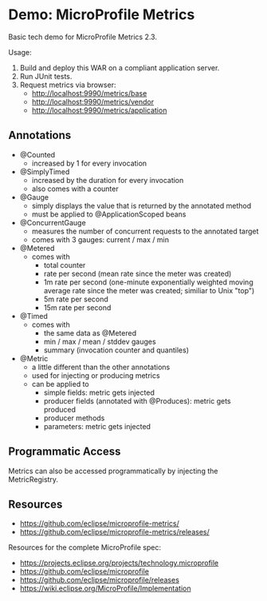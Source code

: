 # Demo: MicroProfile Metrics

Basic tech demo for MicroProfile Metrics 2.3.

Usage:

 1. Build and deploy this WAR on a compliant application server.
 1. Run JUnit tests.
 1. Request metrics via browser:
    * <http://localhost:9990/metrics/base>
    * <http://localhost:9990/metrics/vendor>
    * <http://localhost:9990/metrics/application>

## Annotations

 * @Counted
   * increased by 1 for every invocation
 * @SimplyTimed
   * increased by the duration for every invocation
   * also comes with a counter
 * @Gauge
   * simply displays the value that is returned by the annotated method
   * must be applied to @ApplicationScoped beans
 * @ConcurrentGauge
   * measures the number of concurrent requests to the annotated target
   * comes with 3 gauges: current / max / min
 * @Metered
   * comes with
     * total counter
     * rate per second (mean rate since the meter was created)
     * 1m rate per second (one-minute exponentially weighted moving average rate since the meter was created; similiar to Unix "top")
     * 5m rate per second
     * 15m rate per second
 * @Timed
   * comes with
     * the same data as @Metered
     * min / max / mean / stddev gauges
     * summary (invocation counter and quantiles)
 * @Metric
   * a little different than the other annotations
   * used for injecting or producing metrics
   * can be applied to
     * simple fields: metric gets injected
     * producer fields (annotated with @Produces): metric gets produced
     * producer methods
     * parameters: metric gets injected

## Programmatic Access

Metrics can also be accessed programmatically by injecting the MetricRegistry.

## Resources

 * <https://github.com/eclipse/microprofile-metrics/>
 * <https://github.com/eclipse/microprofile-metrics/releases/>

Resources for the complete MicroProfile spec:

 * <https://projects.eclipse.org/projects/technology.microprofile>
 * <https://github.com/eclipse/microprofile>
 * <https://github.com/eclipse/microprofile/releases>
 * <https://wiki.eclipse.org/MicroProfile/Implementation>